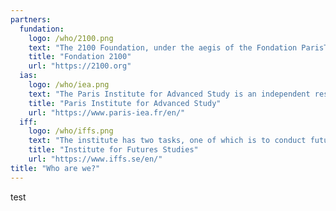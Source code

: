 ```yaml
--- 
partners: 
  fundation: 
    logo: /who/2100.png
    text: "The 2100 Foundation, under the aegis of the Fondation ParisTech, aims to promote the long-term forescasting of human societies. It extends the work begun nearly forty years ago under the direction of Thierry Gaudin by the Centre de Prospective et d'Évaluation of the French Ministry for Research and then by the Prospective 2100 NGO. Today, it fosters foresight efforts through a thesis prize awarded with a circle of academics, a competition on positive futures in partnership with the Paris Institute for Advanced Study, and an international project on global foresight (updating the 2100, Narrative of the Next Century report, published in 1990)."
    title: "Fondation 2100"
    url: "https://2100.org"
  ias: 
    logo: /who/iea.png
    text: "The Paris Institute for Advanced Study is an independent research center in the humanities and social sciences aiming at fostering interdisciplinary research and experimenting new formats of intersectoral collaborations. It invites high-level international researchers for fellowships in residence in Paris, organizes scientific events, and sets up spaces for reflection and exchange involving academics, citizens, political decision-makers and businesses."
    title: "Paris Institute for Advanced Study"
    url: "https://www.paris-iea.fr/en/"
  iff: 
    logo: /who/iffs.png
    text: "The institute has two tasks, one of which is to conduct future studies, to promote a future-oriented perspective in Swedish research, and to use and develop appropriate theory and methodology. Our research is guided by research programs, and the current program includes research on climate change, new technologies, prejudices that govern our actions, who will make what decisions, and the well-being of our young. The researchers at the institute mainly conduct research in this program. Our second mission is to stimulate an open and broad discussion about possibilities and threats to future social development. We do this by organizing seminars, publishing reports and communicating research via newsletters, Facebook, Twitter and our site, but also by our researchers participating in debates, visiting politicians, government agencies and companies, and sharing their knowledge through public media."
    title: "Institute for Futures Studies"
    url: "https://www.iffs.se/en/"
title: "Who are we?"
---
```

test